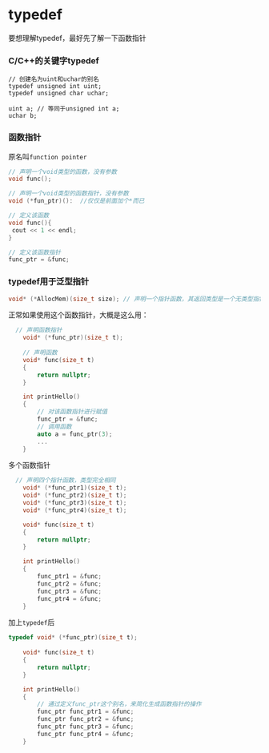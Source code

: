 # typedef



要想理解typedef，最好先了解一下函数指针

### C/C++的关键字typedef

```
// 创建名为uint和uchar的别名
typedef unsigned int uint;
typedef unsigned char uchar;

uint a; // 等同于unsigned int a;
uchar b;
```

### 函数指针

原名叫`function pointer`

```cpp
// 声明一个void类型的函数，没有参数
void func();

// 声明一个void类型的函数指针，没有参数
void (*fun_ptr)():	//仅仅是前面加个*而已

// 定义该函数
void func(){
 cout << 1 << endl;
}

// 定义该函数指针
func_ptr = &func;
```

### typedef用于泛型指针

```cpp
void* (*AllocMem)(size_t size); // 声明一个指针函数，其返回类型是一个无类型指针，输入参数为size_t
```

正常如果使用这个函数指针，大概是这么用：

```cpp
  // 声明函数指针
	void* (*func_ptr)(size_t t);
	
	// 声明函数
	void* func(size_t t) 
	{
		return nullptr;
	}

	int printHello()
	{
		// 对该函数指针进行赋值
		func_ptr = &func;
		// 调用函数
		auto a = func_ptr(3);
		...
	}
```

多个函数指针

```cpp
  // 声明四个指针函数，类型完全相同
	void* (*func_ptr1)(size_t t);
	void* (*func_ptr2)(size_t t);
	void* (*func_ptr3)(size_t t);
	void* (*func_ptr4)(size_t t);

	void* func(size_t t) 
	{
		return nullptr;
	}

	int printHello()
	{
		func_ptr1 = &func;
		func_ptr2 = &func;
		func_ptr3 = &func;
		func_ptr4 = &func;
	} 
```

加上`typedef`后

```cpp
typedef void* (*func_ptr)(size_t t);
	
	void* func(size_t t) 
	{
		return nullptr;
	}

	int printHello()
	{
		// 通过定义func_ptr这个别名，来简化生成函数指针的操作
		func_ptr func_ptr1 = &func;
		func_ptr func_ptr2 = &func;
		func_ptr func_ptr3 = &func;
		func_ptr func_ptr4 = &func;
	}
```
